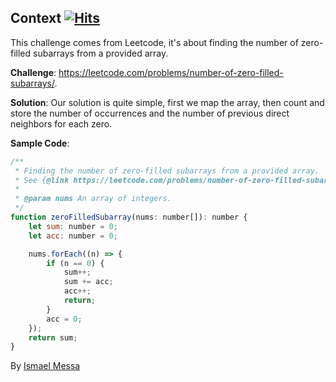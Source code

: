 ## Context&nbsp;[![Hits](https://hits.seeyoufarm.com/api/count/incr/badge.svg?url=https%3A%2F%2Fgithub.com%2Fnumerica-ideas%2Fcommunity%2Ftree%2Fmaster%2Falgorithms%2Fnumber-of-zero-filled-subarrays&count_bg=%2379C83D&title_bg=%23555555&icon=&icon_color=%23E7E7E7&title=hits&edge_flat=false)](https://numericaideas.com/)
This challenge comes from Leetcode, it's about finding the number of zero-filled subarrays from a provided array.

**Challenge**: https://leetcode.com/problems/number-of-zero-filled-subarrays/.

**Solution**: 
Our solution is quite simple, first we map the array, then count and store the number of occurrences and the number of previous direct neighbors for each zero.

**Sample Code**:
```javascript
/**
 * Finding the number of zero-filled subarrays from a provided array.
 * See {@link https://leetcode.com/problems/number-of-zero-filled-subarrays}.
 * 
 * @param nums An array of integers.
 */
function zeroFilledSubarray(nums: number[]): number {
    let sum: number = 0;
    let acc: number = 0;

    nums.forEach((n) => {
        if (n == 0) {
            sum++;
            sum += acc;
            acc++;
            return;
        }
        acc = 0;
    });
    return sum;
}
```

By [Ismael Messa](https://github.com/messaismael)
